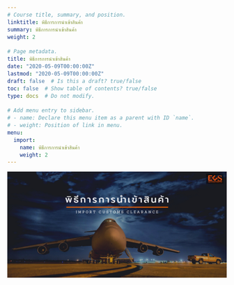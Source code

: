 ```yaml
---
# Course title, summary, and position.
linktitle: พิธีการการนำเข้าสินค้า
summary: พิธีการการนำเข้าสินค้า
weight: 2

# Page metadata.
title: พิธีการการนำเข้าสินค้า
date: "2020-05-09T00:00:00Z"
lastmod: "2020-05-09T00:00:00Z"
draft: false  # Is this a draft? true/false
toc: false  # Show table of contents? true/false
type: docs  # Do not modify.

# Add menu entry to sidebar.
# - name: Declare this menu item as a parent with ID `name`.
# - weight: Position of link in menu.
menu:
  import:
    name: พิธีการการนำเข้าสินค้า   
    weight: 2
---
```


![](https://github.com/ecs-support/knowledge-center/raw/master/img/cover/import-Customs-clearance.png)

